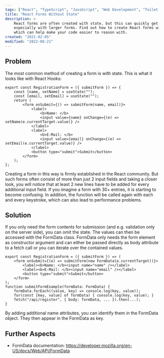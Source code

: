 ```yaml
---
tags: ["React", "TypeScript", "JavaScript", "Web Development", "Toilet Paper"]
title: "React Forms Without State"
description: >
    React forms are often created with state, but this can quickly get complicated and confusing,
    especially with larger forms. Find out how to create React forms without state,
    which can help make your code easier to reason with.
created: "2021-02-05"
modified: "2022-08-21"
---
```


## Problem

The most common method of creating a form is with state. This is what it looks like with React Hooks:

```tsx
export const RegistrationForm = ({ submitForm }) => {
    const [name, setName] = useState("");
    const [email, setEmail] = useState("");
    return (
        <form onSubmit={() => submitForm(name, email)}>
            <label>
                <b>Name: </b>
                <input value={name} onChange={(e) => setName(e.currentTarget.value)} />
            </label>
            <label>
                <b>E-Mail: </b>
                <input value={email} onChange={(e) => setEmail(e.currentTarget.value)} />
            </label>
            <button type="submit">Submit</button>
        </form>
    );
};
```

Creating a form in this way is firmly established in the React community. But such forms often consist of more than just 2 input fields and taking a closer look, you will notice that at least 2 new lines have to be added for every additional input field. If you imagine a form with 30+ entries, it is starting to become confusing. In addition, the function will be called again with each and every keystroke, which can also lead to performance problems.

## Solution

If you only need the form contents for submission (and e.g. validation only on the server side), you can omit the state. The values can then be accessed with the FormData class. FormData only needs the form element as constructor argument and can either be passed directly as body attribute to a fetch call or you can iterate over the contained values.

```tsx
export const RegistrationForm = ({ submitForm }) => (
    <form onSubmit={(e) => submitForm(new FormData(e.currentTarget))}>
        <label><b>Name: </b><input name="name" /></label>
        <label><b>E-Mail: </b><input name="email" /></label>
        <button type="submit">Submit</button>
    </form>
);
function submitFormExample(formData: FormData) {
    formData.forEach((value, key) => console.log(key, value));
    for(const [key, value] of formData) { console.log(key, value); }
    fetch("/api/register", { body: formData, ... }).then(...);
}
```

By adding additional name attributes, you can identify them in the FormData object. They then appear in the FormData as key.

## Further Aspects

-   FormData documentation: https://developer.mozilla.org/en-US/docs/Web/API/FormData
